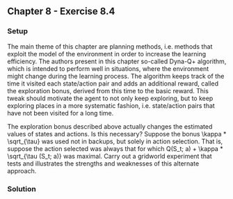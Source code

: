 ## Chapter 8 - Exercise 8.4

### Setup

The main theme of this chapter are planning methods, i.e. methods that exploit the model of the 
environment in order to increase the learning efficiency. The authors present in this chapter so-called 
Dyna-Q+ algorithm, which is intended to perform well in situations, where the environment might 
change during the learning process. The algorithm keeps track of the time it visited each state/action
pair and adds an additional reward, called the exploration bonus, derived from this time to the basic
reward. This tweak should motivate the agent to not only keep exploring, but to keep exploring places 
in a more systematic fashion, i.e. state/action pairs that have not been visited for a long time. 

The exploration bonus described above actually
changes the estimated values of states and actions. Is this necessary? Suppose
the bonus \kappa * \sqrt_{\tau} was used not in backups, but solely in action selection. That is,
suppose the action selected was always that for which Q(S_t; a) + \kappa * \sqrt_{\tau (S_t; a)} was
maximal. Carry out a gridworld experiment that tests and illustrates the strengths
and weaknesses of this alternate approach.

### Solution

